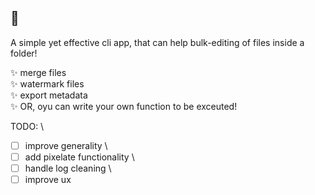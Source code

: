 ## 📂

A simple yet effective cli app, that can help bulk-editing of files inside a folder!

✨ merge files \
✨ watermark files \
✨ export metadata \
✨ OR, oyu can write your own function to be exceuted! 

TODO: \
- [ ] improve generality \
- [ ] add pixelate functionality \
- [ ] handle log cleaning \
- [ ] improve ux 
